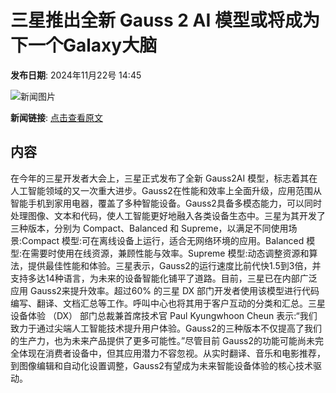 # 三星推出全新 Gauss 2 AI 模型或将成为下一个Galaxy大脑

**发布日期**: 2024年11月22号 14:45

![新闻图片](https://pic.chinaz.com/picmap/201811151621149778_126.jpg)

**新闻链接**: [点击查看原文](https://www.aibase.com/zh/news/13424)

## 内容

在今年的三星开发者大会上，三星正式发布了全新 Gauss2AI 模型，标志着其在人工智能领域的又一次重大进步。Gauss2在性能和效率上全面升级，应用范围从智能手机到家用电器，覆盖了多种智能设备。Gauss2具备多模态能力，可以同时处理图像、文本和代码，使人工智能更好地融入各类设备生态中。三星为其开发了三种版本，分别为 Compact、Balanced 和 Supreme，以满足不同使用场景:Compact 模型:可在离线设备上运行，适合无网络环境的应用。Balanced 模型:在需要时使用在线资源，兼顾性能与效率。Supreme 模型:动态调整资源和算法，提供最佳性能和体验。三星表示，Gauss2的运行速度比前代快1.5到3倍，并支持多达14种语言，为未来的设备智能化铺平了道路。目前，三星已在内部广泛应用 Gauss2来提升效率。超过60% 的三星 DX 部门开发者使用该模型进行代码编写、翻译、文档汇总等工作。呼叫中心也将其用于客户互动的分类和汇总。三星设备体验 （DX） 部门总裁兼首席技术官 Paul Kyungwhoon Cheun 表示:“我们致力于通过尖端人工智能技术提升用户体验。Gauss2的三种版本不仅提高了我们的生产力，也为未来产品提供了更多可能性。”尽管目前 Gauss2的功能可能尚未完全体现在消费者设备中，但其应用潜力不容忽视。从实时翻译、音乐和电影推荐，到图像编辑和自动化设置调整，Gauss2有望成为未来智能设备体验的核心技术驱动。

